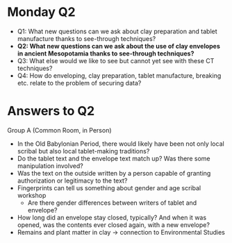 <!-- Output copied to clipboard! -->


# Monday Q2



* Q1: What new questions can we ask about clay preparation and tablet manufacture thanks to see-through techniques?
* **Q2: What new questions can we ask about the use of clay envelopes in ancient Mesopotamia thanks to see-through techniques?**
* Q3: What else would we like to see but cannot yet see with these CT techniques?
* Q4: How do enveloping, clay preparation, tablet manufacture, breaking etc. relate to the problem of securing data?


# Answers to Q2

Group A (Common Room, in Person)



* In the Old Babylonian Period, there would likely have been not only local scribal but also local tablet-making traditions?
* Do the tablet text and the envelope text match up? Was there some manipulation involved? 
* Was the text on the outside written by a person capable of granting authorization or legitimacy to the text? 
* Fingerprints can tell us something about gender and age scribal workshop
    * Are there gender differences between writers of tablet and envelope?
* How long did an envelope stay closed, typically? And when it was opened, was the contents ever closed again, with a new envelope?
* Remains and plant matter in clay -> connection to Environmental Studies

